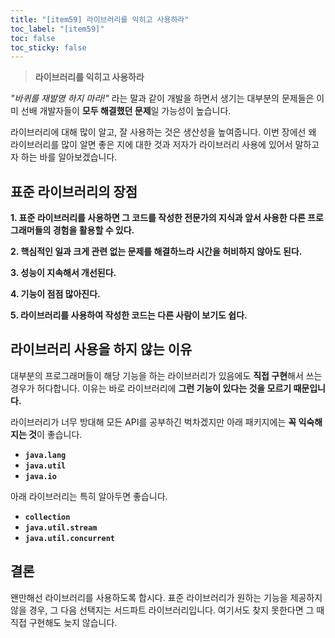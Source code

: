 ```yaml
---
title: "[item59] 라이브러리를 익히고 사용하라"
toc_label: "[item59]"
toc: false
toc_sticky: false
---
```


> **라이브러리를 익히고 사용하라**

*"바퀴를 재발명 하지 마라!"* 라는 말과 같이 개발을 하면서 생기는 대부분의 문제들은 이미 선배 개발자들이 **모두 해결했던 문제**일 가능성이 높습니다.

라이브러리에 대해 많이 알고, 잘 사용하는 것은 생산성을 높여줍니다. 이번 장에선 왜 라이브러리를 많이 알면 좋은 지에 대한 것과 저자가 라이브러리 사용에 있어서 말하고자 하는 바를 알아보겠습니다.

## 표준 라이브러리의 장점

**1. 표준 라이브러리를 사용하면 그 코드를 작성한 전문가의 지식과 앞서 사용한 다른 프로그래머들의 경험을 활용할 수 있다.**

**2. 핵심적인 일과 크게 관련 없는 문제를 해결하느라 시간을 허비하지 않아도 된다.**

**3. 성능이 지속해서 개선된다.**

**4. 기능이 점점 많아진다.**

**5. 라이브러리를 사용하여 작성한 코드는 다른 사람이 보기도 쉽다.**

## 라이브러리 사용을 하지 않는 이유
대부분의 프로그래머들이 해당 기능을 하는 라이브러리가 있음에도 **직접 구현**해서 쓰는 경우가 허다합니다. 이유는 바로 라이브러리에 **그런 기능이 있다는 것을 모르기 때문입니다.**

라이브러리가 너무 방대해 모든 API를 공부하긴 벅차겠지만 아래 패키지에는 **꼭 익숙해 지는 것**이 좋습니다.
- **`java.lang`**
- **`java.util`**
- **`java.io`**

아래 라이브러리는 특히 알아두면 좋습니다.
- **`collection`**
- **`java.util.stream`**
- **`java.util.concurrent`**

## 결론
왠만해선 라이브러리를 사용하도록 합시다. 표준 라이브러리가 원하는 기능을 제공하지 않을 경우, 그 다음 선택지는 서드파트 라이브러리입니다. 여기서도 찾지 못한다면 그 때 직접 구현해도 늦지 않습니다.